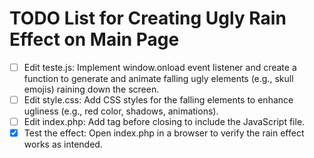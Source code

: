 # TODO List for Creating Ugly Rain Effect on Main Page

- [ ] Edit teste.js: Implement window.onload event listener and create a function to generate and animate falling ugly elements (e.g., skull emojis) raining down the screen.
- [ ] Edit style.css: Add CSS styles for the falling elements to enhance ugliness (e.g., red color, shadows, animations).
- [ ] Edit index.php: Add <script src="teste.js"></script> tag before closing </body> to include the JavaScript file.
- [x] Test the effect: Open index.php in a browser to verify the rain effect works as intended.
